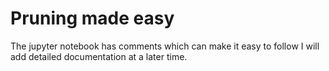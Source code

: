 # Pruning made easy
The jupyter notebook has comments which can make it easy to follow
I will add detailed documentation at a later time.

